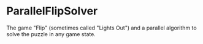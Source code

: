 # ParallelFlipSolver
The game "Flip" (sometimes called "Lights Out") and a parallel algorithm to solve the puzzle in any game state.
